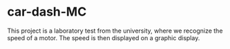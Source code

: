 # car-dash-MC
This project is a laboratory test from the university, where we recognize the speed of a motor. The speed is then displayed on a graphic display.

